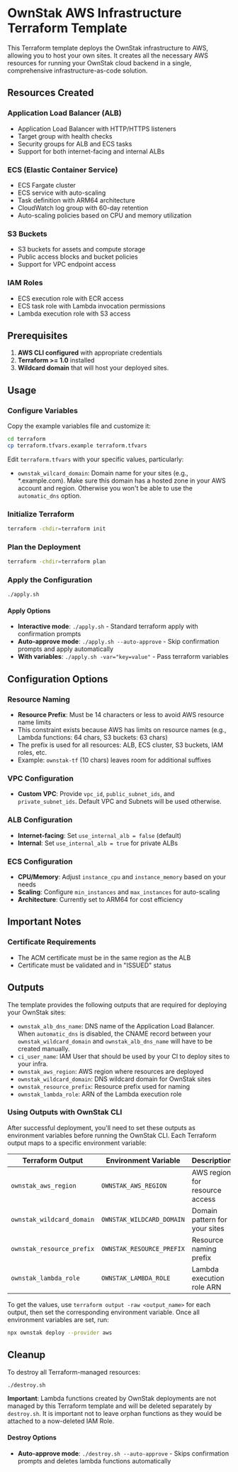 # OwnStak AWS Infrastructure Terraform Template

This Terraform template deploys the OwnStak infrastructure to AWS, allowing you to host your own sites. It creates all the necessary AWS resources for running your OwnStak cloud backend in a single, comprehensive infrastructure-as-code solution.

## Resources Created

### Application Load Balancer (ALB)
- Application Load Balancer with HTTP/HTTPS listeners
- Target group with health checks
- Security groups for ALB and ECS tasks
- Support for both internet-facing and internal ALBs

### ECS (Elastic Container Service)
- ECS Fargate cluster
- ECS service with auto-scaling
- Task definition with ARM64 architecture
- CloudWatch log group with 60-day retention
- Auto-scaling policies based on CPU and memory utilization

### S3 Buckets
- S3 buckets for assets and compute storage
- Public access blocks and bucket policies
- Support for VPC endpoint access

### IAM Roles
- ECS execution role with ECR access
- ECS task role with Lambda invocation permissions
- Lambda execution role with S3 access

## Prerequisites

1. **AWS CLI configured** with appropriate credentials
2. **Terraform >= 1.0** installed
3. **Wildcard domain** that will host your deployed sites.


## Usage


### Configure Variables
Copy the example variables file and customize it:
```bash
cd terraform
cp terraform.tfvars.example terraform.tfvars
```

Edit `terraform.tfvars` with your specific values, particularly:
- `ownstak_wilcard_domain`: Domain name for your sites (e.g., *.example.com). Make sure this domain has a hosted zone in your AWS account and region. Otherwise you won't be able to use the `automatic_dns` option.


### Initialize Terraform
```bash
terraform -chdir=terraform init
```

### Plan the Deployment
```bash
terraform -chdir=terraform plan
```

### Apply the Configuration
```bash
./apply.sh
```

#### Apply Options
- **Interactive mode**: `./apply.sh` - Standard terraform apply with confirmation prompts
- **Auto-approve mode**: `./apply.sh --auto-approve` - Skip confirmation prompts and apply automatically
- **With variables**: `./apply.sh -var="key=value"` - Pass terraform variables

## Configuration Options

### Resource Naming
- **Resource Prefix**: Must be 14 characters or less to avoid AWS resource name limits
- This constraint exists because AWS has limits on resource names (e.g., Lambda functions: 64 chars, S3 buckets: 63 chars)
- The prefix is used for all resources: ALB, ECS cluster, S3 buckets, IAM roles, etc.
- Example: `ownstak-tf` (10 chars) leaves room for additional suffixes

### VPC Configuration
- **Custom VPC**: Provide `vpc_id`, `public_subnet_ids`, and `private_subnet_ids`. Default VPC and Subnets will be used otherwise.

### ALB Configuration
- **Internet-facing**: Set `use_internal_alb = false` (default)
- **Internal**: Set `use_internal_alb = true` for private ALBs

### ECS Configuration
- **CPU/Memory**: Adjust `instance_cpu` and `instance_memory` based on your needs
- **Scaling**: Configure `min_instances` and `max_instances` for auto-scaling
- **Architecture**: Currently set to ARM64 for cost efficiency


## Important Notes

### Certificate Requirements
- The ACM certificate must be in the same region as the ALB
- Certificate must be validated and in "ISSUED" status


## Outputs

The template provides the following outputs that are required for deploying your OwnStak sites:

- `ownstak_alb_dns_name`: DNS name of the Application Load Balancer. When `automatic_dns` is disabled, the CNAME record between your `ownstak_wildcard_domain` and `ownstak_alb_dns_name` will have to be created manually.
- `ci_user_name`: IAM User that should be used by your CI to deploy sites to your infra.
- `ownstak_aws_region`: AWS region where resources are deployed
- `ownstak_wildcard_domain`: DNS wildcard domain for OwnStak sites
- `ownstak_resource_prefix`: Resource prefix used for naming
- `ownstak_lambda_role`: ARN of the Lambda execution role

### Using Outputs with OwnStak CLI

After successful deployment, you'll need to set these outputs as environment variables before running the OwnStak CLI. Each Terraform output maps to a specific environment variable:

| Terraform Output | Environment Variable | Description |
|------------------|---------------------|-------------|
| `ownstak_aws_region` | `OWNSTAK_AWS_REGION` | AWS region for resource access |
| `ownstak_wildcard_domain` | `OWNSTAK_WILDCARD_DOMAIN` | Domain pattern for your sites |
| `ownstak_resource_prefix` | `OWNSTAK_RESOURCE_PREFIX` | Resource naming prefix |
| `ownstak_lambda_role` | `OWNSTAK_LAMBDA_ROLE` | Lambda execution role ARN |

To get the values, use `terraform output -raw <output_name>` for each output, then set the corresponding environment variable. Once all environment variables are set, run:

```bash
npx ownstak deploy --provider aws
```

## Cleanup

To destroy all Terraform-managed resources:
```bash
./destroy.sh
```

**Important**: Lambda functions created by OwnStak deployments are not managed by this Terraform template and will be deleted separately by `destroy.sh`. It is important not to leave orphan functions as they would be attached to a now-deleted IAM Role.

#### Destroy Options
- **Auto-approve mode**: `./destroy.sh --auto-approve` - Skips confirmation prompts and deletes lambda functions automatically



